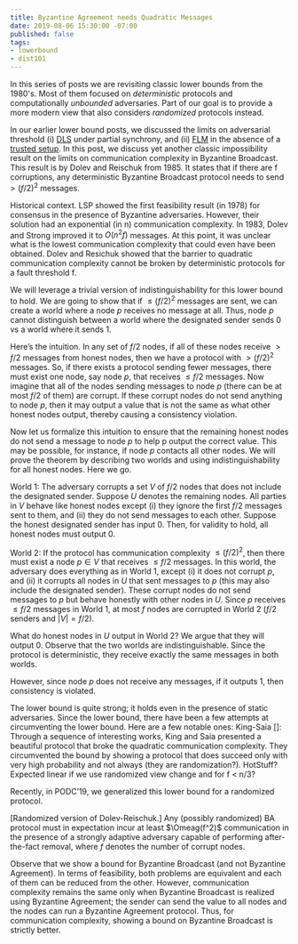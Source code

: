 ```yaml
---
title: Byzantine Agreement needs Quadratic Messages
date: 2019-08-06 15:30:00 -07:00
published: false
tags:
- lowerbound
- dist101
---
```


In this series of posts we are revisiting classic lower bounds from the 1980's. Most of them focused on *deterministic* protocols and computationally *unbounded* adversaries. Part of our goal is to provide a more modern view that also considers *randomized* protocols instead.

In our earlier lower bound posts, we discussed the limits on adversarial threshold (i) [DLS](https://ittaiab.github.io/2019-06-25-on-the-impossibility-of-byzantine-agreement-for-n-equals-3f-in-partial-synchrony/) under partial synchrony, and (ii) [FLM](https://ittaiab.github.io/2019-08-02-byzantine-agreement-is-impossible-for-$n-slash-leq-3-f$-is-the-adversary-can-easily-simulate/) in the absence of a [trusted setup](https://ittaiab.github.io/2019-07-18-setup-assumptions/). In this post, we discuss yet another classic impossibility result on the limits on communication complexity in Byzantine Broadcast. This result is by Dolev and Reischuk from 1985. It states that if there are f corruptions, any deterministic Byzantine Broadcast protocol needs to send $> (f/2)^2$ messages.

Historical context. LSP showed the first feasibility result (in 1978) for consensus in the presence of Byzantine adversaries. However, their solution had an exponential (in n) communication complexity. In 1983, Dolev and Strong improved it to $O(n^2f)$ messages. At this point, it was unclear what is the lowest communication complexity that could even have been obtained. Dolev and Resichuk showed that the barrier to quadratic communication complexity cannot be broken by deterministic protocols for a fault threshold f.

We will leverage a trivial version of indistinguishability for this lower bound to hold. We are going to show that if $\leq (f/2)^2$ messages are sent, we can create a world where a node $p$ receives no message at all. Thus, node $p$ cannot distinguish between a world where the designated sender sends 0 vs a world where it sends 1.

Here’s the intuition. In any set of $f/2$ nodes, if all of these nodes receive $> f/2$ messages from honest nodes, then we have a protocol with $> (f/2)^2$ messages. So, if there exists a protocol sending fewer messages, there must exist one node, say node $p$, that receives $\leq f/2$ messages. Now imagine that all of the nodes sending messages to node $p$ (there can be at most $f/2$ of them) are corrupt. If these corrupt nodes do not send anything to node $p$, then it may output a value that is not the same as what other honest nodes output, thereby causing a consistency violation.

Now let us formalize this intuition to ensure that the remaining honest nodes do not send a message to node $p$ to help p output the correct value. This may be possible, for instance, if node $p$ contacts all other nodes. We will prove the theorem by describing two worlds and using indistinguishability for all honest nodes. Here we go.

World 1: The adversary corrupts a set $V$ of $f/2$ nodes that does not include the designated sender. Suppose $U$ denotes the remaining nodes. All parties in $V$ behave like honest nodes except (i) they ignore the first $f/2$ messages sent to them, and (ii) they do not send messages to each other. Suppose the honest designated sender has input 0. Then, for validity to hold, all honest nodes must output 0.

World 2: If the protocol has communication complexity $\leq (f/2)^2$, then there must exist a node $p \in V$ that receives $\leq f/2$ messages. In this world, the adversary does everything as in World 1, except (i) it does not corrupt $p$, and (ii) it corrupts all nodes in $U$ that sent messages to $p$ (this may also include the designated sender). These corrupt nodes do not send messages to $p$ but behave honestly with other nodes in $U$. Since $p$ receives $\leq f/2$ messages in World 1, at most $f$ nodes are corrupted in World 2 ($f/2$ senders and $|V| = f/2$).

What do honest nodes in $U$ output in World 2? We argue that they will output 0. Observe that the two worlds are indistinguishable. Since the protocol is deterministic, they receive exactly the same messages in both worlds.

However, since node $p$ does not receive any messages, if it outputs 1, then consistency is violated.


The lower bound is quite strong; it holds even in the presence of static adversaries. Since the lower bound, there have been a few attempts at circumventing the lower bound. Here are a few notable ones:
King-Saia []: Through a sequence of interesting works, King and Saia presented a beautiful protocol that broke the quadratic communication complexity. They circumvented the bound by showing a protocol that does succeed only with very high probability and not always (they are randomization?).
HotStuff? Expected linear if we use randomized view change and for f < n/3?

Recently, in PODC’19, we generalized this lower bound for a randomized protocol.

[Randomized version of Dolev-Reischuk.] Any (possibly randomized) BA protocol must in expectation incur at least $\Omeag(f^2)$ communication in the presence of a strongly adaptive adversary capable of performing after-the-fact removal, where $f$ denotes the number of corrupt nodes.


Observe that we show a bound for Byzantine Broadcast (and not Byzantine Agreement). In terms of feasibility, both problems are equivalent and each of them can be reduced from the other. However, communication complexity remains the same only when Byzantine Broadcast is realized using Byzantine Agreement; the sender can send the value to all nodes and the nodes can run a Byzantine Agreement protocol. Thus, for communication complexity, showing a bound on Byzantine Broadcast is strictly better.